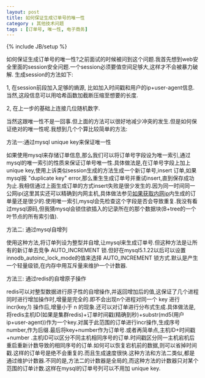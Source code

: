 ```yaml
---
layout: post
title: 如何保证生成订单号的唯一性
category : 其他技术问题
tags : [订单号, 唯一性, 电子商务]
---
```

{% include JB/setup %}

如何保证生成订单号的唯一性?之前面试的时候被问到这个问题.我首先想到web安全里面的session安全问题.一个session必须要值空间足够大,这样才不会被暴力破解.
生成session的方法如下:

1, 在session前段加入足够的熵源, 比如加入时间戳和用户的ip+user-agent信息.当然,这段信息可以用哈希函数加截断压缩至想要的长度.

2, 在上一步的基础上连接几位随机数字.

当然这跟唯一性不是一回事.但上面的方法可以很好地减少冲突的发生.但是如何保证绝对的唯一性呢.我想到几个个算比较简单的方法:

方法一:通过mysql unique key来保证唯一性

如果使用mysql来存储订单信息,那么我们可以将订单号字段设为唯一索引,通过mysql的唯一索引的性质来保证订单号唯一性.具体做法是,在订单号字段上加上unique key,使用上诉类似session生成的方法生成一个新订单号,insert 订单,如果mysql报 "duplicate key" error,那么重生生成订单号并重试insert,直到保存成功为止.我相信通过上面生成订单的方式insert失败是很少发生的.因为同一时间同一公网ip(这里其实还可以精确到内网主机,具体做法参见[如果获取内网ip](https://wb-dirac.github.io/ "如果获取内网ip")内生成的订单量还是很少的.使用唯一索引,mysql会先检查这个字段是否会导致重复.我没有看过mysql源码,但我猜mysql会锁住欲插入的记录所在的那个数据块(B+tree的一个叶节点的所有索引值).

方法二: 通过mysql自增列

使用这种方法,将订单列设为整型并自增,让mysql来生成订单号.但这种方法是让所有的新订单去竞争 AUTO_INCREMENT 锁.但好在mysql5.1.22以后可以设置innodb_autoinc_lock_mode的值来选择 AUTO_INCREMENT 锁方式.默认是产生一个轻量级锁,在内存中用互斥量来维护一个计数器.

方法三: 通过redis的自增原子操作

redis可以对整型数据进行原子性的自增操作,并返回增加后的值,这保证了几个进程同时进行增加操作时,增量是完全的.即不会出现n个进程对同一个 key 进行 incr(key,1) 操作后,增量小于 n 的现象.还可以对订单进行分布式生成.具体做法是,将redis主机ID(如果是集群redis)+订单时间戳(精确到秒)+substr(md5(用户ip+user-agent))作为一个key.对属于此范围的订单进行incr操作,生成序号number,作为后缀.最后将key+number作为订单号.或者再简单点,主机ID+时间戳+number .主机ID可以区分不同主机相同序号的订单.时间戳区分同一主机宕机后重启重新计数导致的相同序号的订单.如何可以恢复宕机前的数据,则可以省掉时间戳.这样的订单号是绝不会重复的.而且生成速度很快.这种方法和方法二类似,都是通过维护计数器.不同的是,方法二的计数器是全局的,而这种方法的计数器只对某个范围的订单计数.这样在mysql的订单号列可以不用加  unique key.
